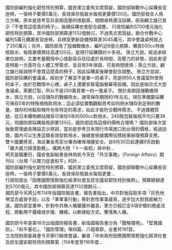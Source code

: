 國防部編列強化韌性特別預算，國民黨立委馬文君質疑，國防部聯戰中心採購長官座椅，一張椅子要價5萬元、長效保存瓶裝水每瓶更要價120元。國防部發言人孫立方稱，原本是思考官兵長期高壓的值勤需，相關桌椅還沒採購，部長顧立雄已宣示「不會買這麼貴的椅子」，後續採購也會配合調整。
行政院編列5700億元強化韌性特別預算，其中國防部預算達1132億餘元，不過馬文君質疑，聯合作戰中心編列5萬元購置長官座椅，兵棋室更新設備預算達3045萬元，其中會議桌椅就占了250萬元；另外，國防部為了囤儲戰備水，編列近8億元預算，購買500cc特規瓶裝水，每瓶單價預估高達120元，是現行採購價的十多倍。
孫立方說，經過承辦單位說明，主要考量戰情中心值勤官兵往往處於長時間、高壓力的狀態，因此希望座椅能一方面符合人體工學需求，並且有5年保固、可長時間使用；孫立方說，顧立雄已經說明不會買這麼貴的椅子，因此採購案後續會配合調整。
孫立方並說，國防部採購的會議桌，經初步了解並不是單一的桌子，而是供50人會議室所使用的桌子，由於在戰情中心裡，桌子上還要安裝電腦螢幕等設備，因此是組合式大型會議桌，需要訂製，所以不是250萬買單一的一張桌子。
關於長期囤儲戰備用水，孫立方說，以往儲存的戰備用水，通常保存期限約1年左右，現在準備要採購可保存5年的特殊規格飲用水；這必須從實戰觀點思考如何把水儲存到足夠的數量，儲存的地點和條件也有特定的需求，如此才能符合戰時需求。
不過媒體質疑，從日本購物網站搜尋可保存5年的500cc飲用水，240瓶包裝每瓶平均只要38元，但國防部採購每瓶卻要120元，國防部認為這樣的價格合理嗎？
國防部後次室後勤管理處長陳益志少將說，當初是參考日本現行市場進口到台灣的價格，經過訪商，國內可以生產這類長效型飲用水，後續會依據實際招標結果辦理預算支應。
                    雙十國慶將至，海巡署金馬澎分署為確保海疆安全，自9月30日起連續9天啟動「擴大威力掃蕩勤務」，橫跨大陸「十一長假」與中秋...                  
                    明天是國慶日，國安會副秘書長林飛帆今天在「外交事務」（Foreign Affairs）期刊以〈台灣「以實力促進和平」的計...                  
                    國防部編列強化韌性特別預算，國民黨立委馬文君質疑，國防部聯戰中心採購長官座椅，一張椅子要價5萬元、長效保存瓶裝水每瓶更要...                  
                    行政院提出「因應國際情勢強化經濟社會及民生國安韌性特別條例」，預算總額達到5700億元。其中國防部預算高達1132億餘元...                  
                    國防部今天將公布114年版國防報告書。報告書指出，中共對我採取多項「灰色地帶混合威脅手段」以及「準軍事行動」等針對性軍事威脅，逐步加大對我威嚇力道。國防部並重申，針對中共無人機襲擾外離島，軍方已經訂定4項步驟的應處流程，將動用干擾槍或步槍、機槍，以軟硬殺方式，擊落無人機。

國防部今年是第18次出版國防報告書，新版國報告書分為「戰略環境」、「堅實國防」、「和平基石」、「國防管理」等四篇、八個章節，全書共191頁。                  
                    立法院財政委員會今天舉行聯席會議，審查「中央政府因應國際情勢強化經濟社會及民生國安韌性特別預算案（114年度至116年度...                  